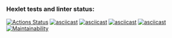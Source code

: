 ### Hexlet tests and linter status:
[![Actions Status](https://github.com/bekzzhan/frontend-project-lvl1/workflows/hexlet-check/badge.svg)](https://github.com/bekzzhan/frontend-project-lvl1/actions)
[![asciicast](https://asciinema.org/a/wgSNc0lcBI6IcNFdaJ4paWuVu.svg)](https://asciinema.org/a/wgSNc0lcBI6IcNFdaJ4paWuVu)
[![asciicast](https://asciinema.org/a/UpN7QuAM5fnnOV5OmZAhXnJog.svg)](https://asciinema.org/a/UpN7QuAM5fnnOV5OmZAhXnJog)
[![asciicast](https://asciinema.org/a/zTaAIDBc3o2IxtdMpkaWYlvY3.svg)](https://asciinema.org/a/zTaAIDBc3o2IxtdMpkaWYlvY3)
[![asciicast](https://asciinema.org/a/IcYgMpO00HmtMBM382W2mLyA7.svg)](https://asciinema.org/a/IcYgMpO00HmtMBM382W2mLyA7)
[![Maintainability](https://api.codeclimate.com/v1/badges/981ef91576775119151d/maintainability)](https://codeclimate.com/github/bekzzhan/frontend-project-lvl1/maintainability)
